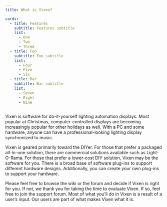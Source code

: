 ```yaml
---
title: What is Vixen?

cards:
  - title: Features
    subtitle: Features subtitle
    list:
      - One
      - Two
      - Three
  - title: Foo
    subtitle: Foo subtitle
    list:
      - Four
      - Five
      - Six
  - title: Bar
    subtitle: Bar subtitle
    list:
      - Seven
      - Eight
      - Nine
---
```

Vixen is software for do-it-yourself lighting automation displays. Most popular at Christmas, computer-controlled displays are becoming increasingly popular for other holidays as well. With a PC and some hardware, anyone can have a professional-looking lighting display synchronized to music.

Vixen is geared primarily toward the DIYer. For those that prefer a packaged all-in-one solution, there are commercial solutions available such as Light-O-Rama. For those that prefer a lower-cost DIY solution, Vixen may be the software for you. There is a broad base of software plug-ins to support different hardware designs. Additionally, you can create your own plug-ins to support your hardware.

Please feel free to browse the wiki or the forum and decide if Vixen is right for you. If not, we thank you for taking the time to evaluate Vixen. If so, feel free to join the support forum. Most of what you’ll do in Vixen is a result of a user’s input. Our users are part of what makes Vixen what it is.
